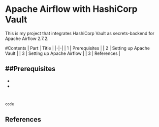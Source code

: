 # Apache Airflow with HashiCorp Vault
This is my project that integrates HashiCorp Vault as secrets-backend for Apache Airflow 2.7.2.

#Contents
| Part | Title |
|-|-|
|  1  | Prerequisites |
|  2  | Setting up Apache Vault |
|  3  | Setting up Apache Airflow |
|  3  | References |

##Prerequisites
-
-
-

##

```

```

`code`

## References
